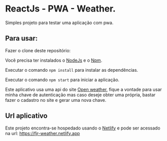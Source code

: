 # ReactJs - PWA - Weather.

Simples projeto para testar uma aplicação com pwa.

## Para usar:

Fazer o clone deste repositório:

Você precisa ter instalados o [NodeJs](https://nodejs.org/en/) e o [Npm](https://www.npmjs.com/).

Executar o comando `npm install` para instalar as dependências.

Executar o comando `npm start` para iniciar a aplicação.

Este aplicativo usa uma api do site  [Open weather](https://openweathermap.org/), fique a vontade para usar minha chave de autenticação mas caso deseje obter uma própria, bastar fazer o cadastro no site e gerar uma nova chave.

## Url aplicativo

Este projeto encontra-se hospedado usando o [Netlify](https://www.netlify.com/) e pode ser acessado na url: https://fjr-weather.netlify.app
